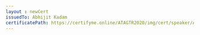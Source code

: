 ```yaml
--- 
layout : newCert 
issuedTo: Abhijit Kadam
certificatePath: https://certifyme.online/ATAGTR2020/img/cert/speaker/AbhijitKadam_0f7d4.png
--- 
```


